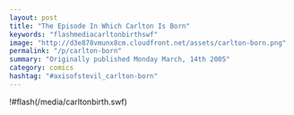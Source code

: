 ```yaml
---
layout: post
title: "The Episode In Which Carlton Is Born"
keywords: "flashmediacarltonbirthswf"
image: "http://d3e878vmunx8cm.cloudfront.net/assets/carlton-born.png"
permalink: "/p/carlton-born"
summary: "Originally published Monday March, 14th 2005"
category: comics
hashtag: "#axisofstevil_carlton-born"
---
```


!#flash(/media/carltonbirth.swf)
